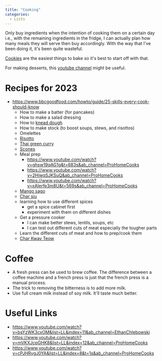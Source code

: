 ```yaml
---
title: "Cooking"
categories:
  - Lists
---
```


Only buy ingredients when the intention of cooking them on a certain day i.e., 
with the remaining ingredients in the fridge, I can actually plan how many 
meals they will serve then buy accordingly. With the way that I've been doing 
it, it's been quite wasteful.

[Cookies](https://www.nigella.com/recipes/chocolate-chip-cookies) are the easiest things to bake so it's best to start off with that.

For making desserts, this [youtube channel](https://www.youtube.com/watch?v=elJoSvHcGgY&t=773s&ab_channel=KLLIEW) might be useful.

# Recipes for 2023
- https://www.bbcgoodfood.com/howto/guide/25-skills-every-cook-should-know
	- How to make a batter (for pancakes)
	- How to make a salad dressing
	- How to [knead dough](https://www.tasteofhome.com/recipes/basic-homemade-bread/)  
	- How to make stock (to boost soups, stews, and risottos)
	- Omelettes
	- [Risotto](https://www.bbcgoodfood.com/recipes/easy-risotto-bacon-peas )
	- [Thai green curry](https://www.bbcgoodfood.com/recipes/thai-green-chicken-curry)
	- [Scones](https://www.bbcgoodfood.com/recipes/classic-scones-jam-clotted-cream)
	- Meal prep
		- https://www.youtube.com/watch?v=ghsw19qAG1g&t=683s&ab_channel=ProHomeCooks 
		- https://www.youtube.com/watch?v=2HiwqSJKSuQ&ab_channel=ProHomeCooks 
		- https://www.youtube.com/watch?v=xAIerfe3m8U&t=569s&ab_channel=ProHomeCooks 
	- [Mango sago](https://thewoksoflife.com/mango-sago/)
	- [Char siu](https://thewoksoflife.com/chinese-bbq-pork-cha-siu/)
	- learning how to use different spices
		- get a spice cabinet first
		- experiment with them on different dishes
	- Get a pressure cooker
		- I can make better stews, lentils, soups, etc
		- I can test out different cuts of meat especially the tougher parts
	- Learn the different cuts of meat and how to prep/cook them
	- [Char Kway Teow](https://www.recipetineats.com/char-kway-teow/)

# Coffee
- A fresh press can be used to brew coffee. The difference between a coffee machine
and a french press is just that the french press is a manual process.
- The trick to removing the bitterness is to add more milk.
- Use full cream milk instead of soy milk. It'll taste much better.

# Useful Links
- https://www.youtube.com/watch?v=bsYzWK3cxOM&list=LL&index=11&ab_channel=EthanChlebowski 
- https://www.youtube.com/watch?v=mVKXJcpGHK8&list=LL&index=12&ab_channel=ProHomeCooks 
- https://www.youtube.com/watch?v=cPJHRvgJ0YA&list=LL&index=8&t=1s&ab_channel=ProHomeCooks
